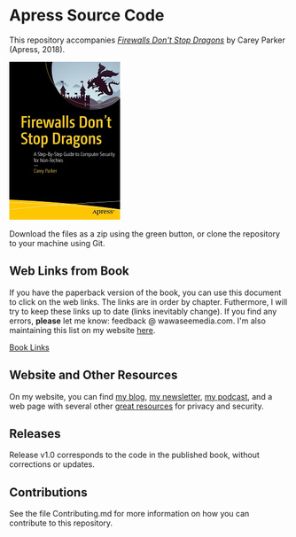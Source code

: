 # Apress Source Code

This repository accompanies [*Firewalls Don't Stop Dragons*](http://www.apress.com/9781484238516) by Carey Parker (Apress, 2018).

[comment]: #cover

![Cover image](9781484238516.jpg)

Download the files as a zip using the green button, or clone the repository to your machine using Git.

## Web Links from Book

If you have the paperback version of the book, you can use this document to click on the web links. The links are in order by chapter. Futhermore, I will try to keep these links up to date (links inevitably change). If you find any errors, **please** let me know: feedback @ wawaseemedia.com. I'm also maintaining this list on my website [here](https://firewallsdontstopdragons.com/book-links-v3/).

[Book Links](BookLinks_v3.md)

## Website and Other Resources

On my website, you can find [my blog](https://firewallsdontstopdragons.com/), [my newsletter](https://firewallsdontstopdragons.com/newsletter/new-newsletter/), [my podcast](https://firewallsdontstopdragons.com/podcast/), and a web page with several other [great resources](https://firewallsdontstopdragons.com/resources/) for privacy and security.

## Releases

Release v1.0 corresponds to the code in the published book, without corrections or updates.

## Contributions

See the file Contributing.md for more information on how you can contribute to this repository.
